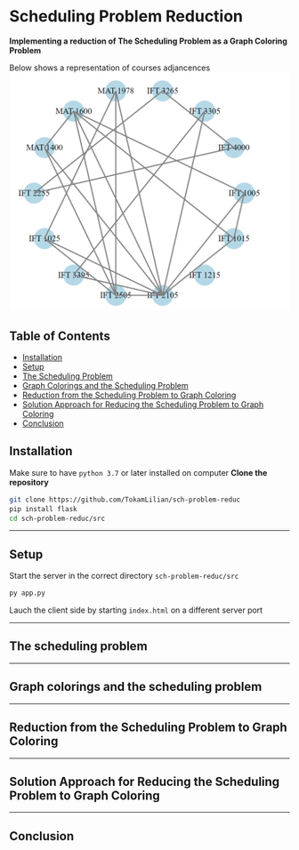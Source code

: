 # Scheduling Problem Reduction 
**Implementing a reduction of The Scheduling Problem as a Graph Coloring Problem**

Below shows a representation of courses adjancences
![alt text](https://github.com/TokamLilian/sch-problem-reduc/blob/101eb34a6b66289c557c25e162147e6a92e5344c/miscellaneous/Graph_Template_01.png)

## Table of Contents
-  [Installation](#installation)
-  [Setup](#setup)
-  [The Scheduling Problem](#the-scheduling-problem)
-  [Graph Colorings and the Scheduling Problem](#graph-colorings-and-the-scheduling-problem)
-  [Reduction from the Scheduling Problem to Graph Coloring](#reduction-from-the-scheduling-problem-to-graph-coloring)
-  [Solution Approach for Reducing the Scheduling Problem to Graph Coloring](#solution-approach-for-reducing-the-scheduling-problem-to-graph-coloring)
-  [Conclusion](#conclusion)

## Installation

Make sure to have `python 3.7` or later installed on computer
**Clone the repository**
```bash
git clone https://github.com/TokamLilian/sch-problem-reduc
pip install flask
cd sch-problem-reduc/src
```

---

## Setup
Start the server in the correct directory `sch-problem-reduc/src`
```bash
py app.py
```

Lauch the client side by starting `index.html` on a different server port

---

## The scheduling problem

---

## Graph colorings and the scheduling problem


---

## Reduction from the Scheduling Problem to Graph Coloring 

---

## Solution Approach for Reducing the Scheduling Problem to Graph Coloring

---

## Conclusion